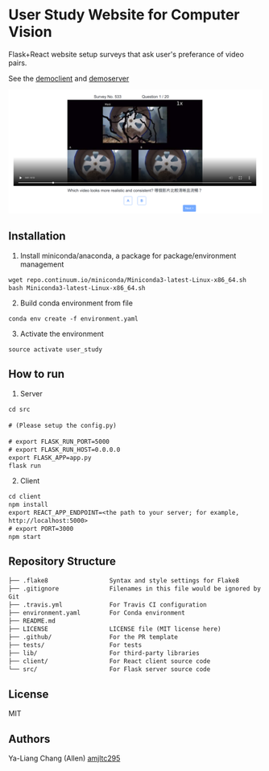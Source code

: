 # User Study Website for Computer Vision

Flask+React website setup surveys that ask user's preferance of video pairs.

See the [democlient](https://heuristic-joliot-ae88e6.netlify.com/) and [demoserver](https://cv-user-study-demo.herokuapp.com/show_results)

<kbd> <img src='./doc/screenshot.png' /> </kbd>

## Installation

1. Install miniconda/anaconda, a package for package/environment management
```
wget repo.continuum.io/miniconda/Miniconda3-latest-Linux-x86_64.sh
bash Miniconda3-latest-Linux-x86_64.sh
```

2. Build conda environment from file
```
conda env create -f environment.yaml
```

3. Activate the environment
```
source activate user_study
```

## How to run
1. Server
```
cd src

# (Please setup the config.py)

# export FLASK_RUN_PORT=5000
# export FLASK_RUN_HOST=0.0.0.0
export FLASK_APP=app.py
flask run
```

2. Client
```
cd client
npm install
export REACT_APP_ENDPOINT=<the path to your server; for example, http://localhost:5000>
# export PORT=3000
npm start
```

## Repository Structure
```
├── .flake8                 Syntax and style settings for Flake8
├── .gitignore              Filenames in this file would be ignored by Git
├── .travis.yml             For Travis CI configuration
├── environment.yaml        For Conda environment
├── README.md
├── LICENSE                 LICENSE file (MIT license here)
├── .github/                For the PR template
├── tests/                  For tests
├── lib/                    For third-party libraries
├── client/                 For React client source code
└── src/                    For Flask server source code

```
## License

MIT 

## Authors

Ya-Liang Chang (Allen) [amjltc295](https://github.com/amjltc295/)


